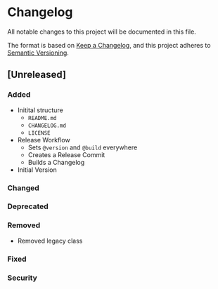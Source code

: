 # Changelog
All notable changes to this project will be documented in this file.

The format is based on [Keep a Changelog](https://keepachangelog.com/en/1.0.0/),
and this project adheres to [Semantic Versioning](https://semver.org/spec/v2.0.0.html).

## [Unreleased]
### Added
- Initital structure
  - `README.md`
  - `CHANGELOG.md`
  - `LICENSE`
- Release Workflow
  - Sets `@version` and `@build` everywhere
  - Creates a Release Commit
  - Builds a Changelog
- Initial Version
### Changed
### Deprecated
### Removed
- Removed legacy class
### Fixed
### Security